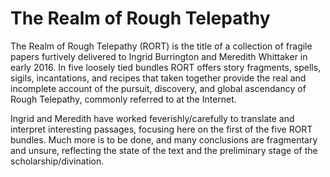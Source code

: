 # The Realm of Rough Telepathy

The Realm of Rough Telepathy (RORT) is the title of a collection of fragile papers furtively delivered to Ingrid Burrington and Meredith Whittaker in early 2016. In five loosely tied bundles RORT offers story fragments, spells, sigils, incantations, and recipes that taken together provide the real and incomplete account of the pursuit, discovery, and global ascendancy of Rough Telepathy, commonly referred to at the Internet.  

Ingrid and Meredith have worked feverishly/carefully to translate and interpret interesting passages, focusing here on the first of the five RORT bundles. Much more is to be done, and many conclusions are fragmentary and unsure, reflecting the state of the text and the preliminary stage of the scholarship/divination. 

